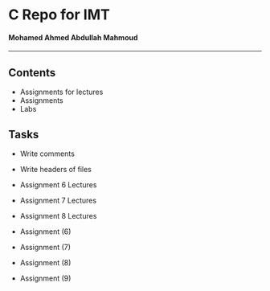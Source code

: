 # C Repo for IMT

#### Mohamed Ahmed Abdullah Mahmoud

---

## Contents

- Assignments for lectures
- Assignments
- Labs

## Tasks

- Write comments
- Write headers of files

- Assignment 6 Lectures
- Assignment 7 Lectures
- Assignment 8 Lectures

- Assignment (6)
- Assignment (7)
- Assignment (8)
- Assignment (9)
